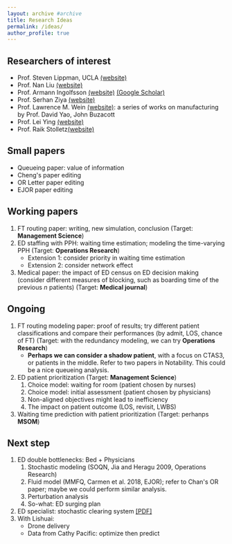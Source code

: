 ```yaml
---
layout: archive #archive
title: Research Ideas
permalink: /ideas/
author_profile: true
---
```

## Researchers of interest
* Prof. Steven Lippman, UCLA [(website)](http://personal.anderson.ucla.edu/policy.area/faculty/lippman/lipppub.htm)
* Prof. Nan Liu [(website)](https://sites.google.com/site/nanliuacademic/research)
* Prof. Armann Ingolfsson [(website)](https://sites.ualberta.ca/~aingolfs/Publications.htm) [(Google Scholar)](https://scholar.google.com/citations?hl=en&user=o--KHAQAAAAJ)
* Prof. Serhan Ziya [(website)](https://ziya.web.unc.edu/publications/)
* Prof. Lawrence M. Wein [(website)](https://lwein.people.stanford.edu/published-papers-and-technical-reports): a series of works on manufacturing by Prof. David Yao, John Buzacott
* Prof. Lei Ying [(website)](https://scholar.google.com/citations?user=7f3HKI8AAAAJ&hl=en)
* Prof. Raik Stolletz[(website)](https://scholar.google.com/citations?user=moQsvVoAAAAJ&hl=en)

## Small papers

* Queueing paper: value of information
* Cheng's paper editing
* OR Letter paper editing
* EJOR paper editing

## Working papers
1. FT routing paper: writing, new simulation, conclusion (Target: **Management Science**)
2. ED staffing with PPH: waiting time estimation; modeling the time-varying PPH (Target: **Operations Research**)
    * Extension 1: consider priority in waiting time estimation
    * Extension 2: consider network effect
4. Medical paper: the impact of ED census on ED decision making (consider different measures of blocking, such as boarding time of the previous $n$ patients) (Target: **Medical journal**)

## Ongoing


1. FT routing modeling paper: proof of results; try different patient classifications and compare their performances (by admit, LOS, chance of FT) (Target: with the redundancy modeling, we can try **Operations Research**)
    * **Perhaps we can consider a shadow patient**, with a focus on CTAS3, or patients in the middle. Refer to two papers in Notability. This could be a nice queueing analysis.
7. ED patient prioritization (Target: **Management Science**)
    1. Choice model: waiting for room (patient chosen by nurses)
    1. Choice model: initial assessment (patient chosen by physicians)
    1. Non-aligned objectives might lead to inefficiency
    2. The impact on patient outcome (LOS, revisit, LWBS)
6. Waiting time prediction with patient prioritization (Target: perhanps **MSOM**)

## Next step
1. ED double bottlenecks: Bed + Physicians
    1. Stochastic modeling (SOQN, Jia and Heragu 2009, Operations Research)
    1. Fluid model (MMFQ, Carmen et al. 2018, EJOR); refer to Chan's OR paper; maybe we could perform similar analysis.
    1. Perturbation analysis
    1. So-what: ED surging plan
3. ED specialist: stochastic clearing system [\[PDF\]](/files/He-StochasticClearingSystem.pdf)
4. With Lishuai:
    * Drone delivery
    * Data from Cathy Pacific: optimize then predict
